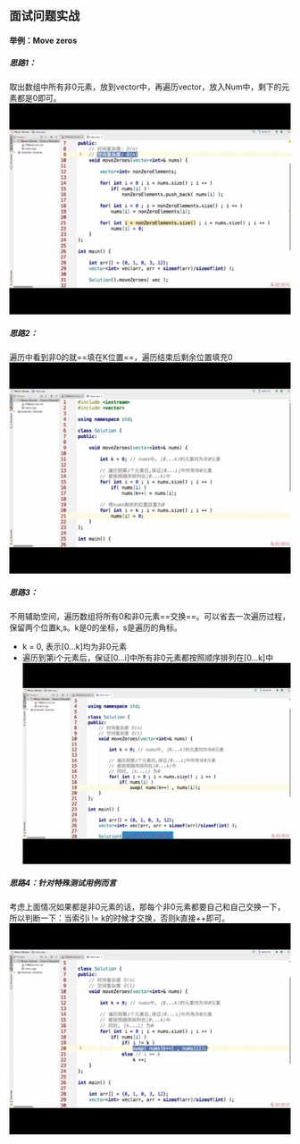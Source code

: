 ## 面试问题实战
#### 举例：Move zeros
##### 思路1：
取出数组中所有非0元素，放到vector中，再遍历vector，放入Num中，剩下的元素都是0即可。
![image](assets/bc421b474702d15a330ea62d18d1cbb0.jpg)

##### 思路2：
遍历中看到非0的就==填在K位置==，遍历结束后剩余位置填充0
![image](assets/263d5304daba66de13296cde1854a4f4.jpg)

##### 思路3：
不用辅助空间，遍历数组将所有0和非0元素==交换==。可以省去一次遍历过程，保留两个位置k,s。k是0的坐标，s是遍历的角标。
- k = 0, 表示[0...k]均为非0元素
- 遍历到第i个元素后，保证[0...i]中所有非0元素都按照顺序排列在[0...k]中
![image](assets/451e159832c9605df490e33d59bb61fd.jpg)

##### 思路4：针对特殊测试用例而言
考虑上面情况如果都是非0元素的话，那每个非0元素都要自己和自己交换一下，所以判断一下：当索引i != k的时候才交换，否则k直接++即可。
![image](assets/589a244c55b3400baddc1cbca8ceadd8.jpg)

